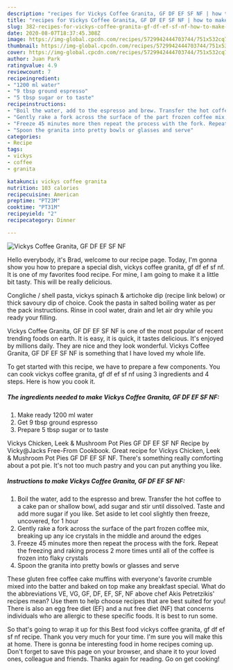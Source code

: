 ```yaml
---
description: "recipes for Vickys Coffee Granita, GF DF EF SF NF | how to make the best Vickys Coffee Granita, GF DF EF SF NF"
title: "recipes for Vickys Coffee Granita, GF DF EF SF NF | how to make the best Vickys Coffee Granita, GF DF EF SF NF"
slug: 382-recipes-for-vickys-coffee-granita-gf-df-ef-sf-nf-how-to-make-the-best-vickys-coffee-granita-gf-df-ef-sf-nf
date: 2020-08-07T18:37:45.308Z
image: https://img-global.cpcdn.com/recipes/5729942444703744/751x532cq70/vickys-coffee-granita-gf-df-ef-sf-nf-recipe-main-photo.jpg
thumbnail: https://img-global.cpcdn.com/recipes/5729942444703744/751x532cq70/vickys-coffee-granita-gf-df-ef-sf-nf-recipe-main-photo.jpg
cover: https://img-global.cpcdn.com/recipes/5729942444703744/751x532cq70/vickys-coffee-granita-gf-df-ef-sf-nf-recipe-main-photo.jpg
author: Juan Park
ratingvalue: 4.9
reviewcount: 7
recipeingredient:
- "1200 ml water"
- "9 tbsp ground espresso"
- "5 tbsp sugar or to taste"
recipeinstructions:
- "Boil the water, add to the espresso and brew. Transfer the hot coffee to a cake pan or shallow bowl, add sugar and stir until dissolved. Taste and add more sugar if you like. Set aside to let cool slightly then freeze, uncovered, for 1 hour"
- "Gently rake a fork across the surface of the part frozen coffee mix, breaking up any ice crystals in the middle and around the edges"
- "Freeze 45 minutes more then repeat the process with the fork. Repeat the freezing and raking process 2 more times until all of the coffee is frozen into flaky crystals"
- "Spoon the granita into pretty bowls or glasses and serve"
categories:
- Recipe
tags:
- vickys
- coffee
- granita

katakunci: vickys coffee granita 
nutrition: 103 calories
recipecuisine: American
preptime: "PT23M"
cooktime: "PT31M"
recipeyield: "2"
recipecategory: Dinner

---
```



![Vickys Coffee Granita, GF DF EF SF NF](https://img-global.cpcdn.com/recipes/5729942444703744/751x532cq70/vickys-coffee-granita-gf-df-ef-sf-nf-recipe-main-photo.jpg)

Hello everybody, it's Brad, welcome to our recipe page. Today, I'm gonna show you how to prepare a special dish, vickys coffee granita, gf df ef sf nf. It is one of my favorites food recipe. For mine, I am going to make it a little bit tasty. This will be really delicious.

Congliche / shell pasta, vickys spinach &amp; artichoke dip (recipe link below) or thick savoury dip of choice. Cook the pasta in salted boiling water as per the pack instructions. Rinse in cool water, drain and let air dry while you ready your filling.

Vickys Coffee Granita, GF DF EF SF NF is one of the most popular of recent trending foods on earth. It is easy, it is quick, it tastes delicious. It's enjoyed by millions daily. They are nice and they look wonderful. Vickys Coffee Granita, GF DF EF SF NF is something that I have loved my whole life.


To get started with this recipe, we have to prepare a few components. You can cook vickys coffee granita, gf df ef sf nf using 3 ingredients and 4 steps. Here is how you cook it.

<!--inarticleads1-->

##### The ingredients needed to make Vickys Coffee Granita, GF DF EF SF NF:

1. Make ready 1200 ml water
1. Get 9 tbsp ground espresso
1. Prepare 5 tbsp sugar or to taste


Vickys Chicken, Leek &amp; Mushroom Pot Pies GF DF EF SF NF Recipe by Vicky@Jacks Free-From Cookbook. Great recipe for Vickys Chicken, Leek &amp; Mushroom Pot Pies GF DF EF SF NF. There&#39;s something really comforting about a pot pie. It&#39;s not too much pastry and you can put anything you like. 

<!--inarticleads2-->

##### Instructions to make Vickys Coffee Granita, GF DF EF SF NF:

1. Boil the water, add to the espresso and brew. Transfer the hot coffee to a cake pan or shallow bowl, add sugar and stir until dissolved. Taste and add more sugar if you like. Set aside to let cool slightly then freeze, uncovered, for 1 hour
1. Gently rake a fork across the surface of the part frozen coffee mix, breaking up any ice crystals in the middle and around the edges
1. Freeze 45 minutes more then repeat the process with the fork. Repeat the freezing and raking process 2 more times until all of the coffee is frozen into flaky crystals
1. Spoon the granita into pretty bowls or glasses and serve


These gluten free coffee cake muffins with everyone&#39;s favorite crumble mixed into the batter and baked on top make any breakfast special. What do the abbreviations VE, VG, GF, DF, EF, SF, NF above chef Akis Petretzikis&#39; recipes mean? Use them to help choose recipes that are best suited for you! There is also an egg free diet (EF) and a nut free diet (NF) that concerns individuals who are allergic to these specific foods. It is best to run some. 

So that's going to wrap it up for this Best food vickys coffee granita, gf df ef sf nf recipe. Thank you very much for your time. I'm sure you will make this at home. There is gonna be interesting food in home recipes coming up. Don't forget to save this page on your browser, and share it to your loved ones, colleague and friends. Thanks again for reading. Go on get cooking!
